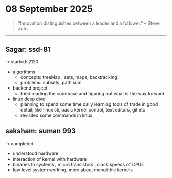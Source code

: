 # 08 September 2025

> “Innovation distinguishes between a leader and a follower.” – Steve Jobs

---
## Sagar: ssd-81
-> started: 2120
- algorithms 
	- concepts: treeMap , sets, maps, backtracking
	- problems: subsets, path sum 
 - backend project
	 - tried reading the codebase  and figuring out what is the way forward
- linux deep dive
	- planning to spend some time daily learning tools of trade in good detail; like linux cli, basic kernel control, text editors, git etc
	- revisited some commands in linux

## saksham: suman 993
-> completed
- understood hardware
- interaction of kernel with hardware
- binaries to systems , micro transistors , clock speeds of CPUs
- low level system working, more about monolithic kernels